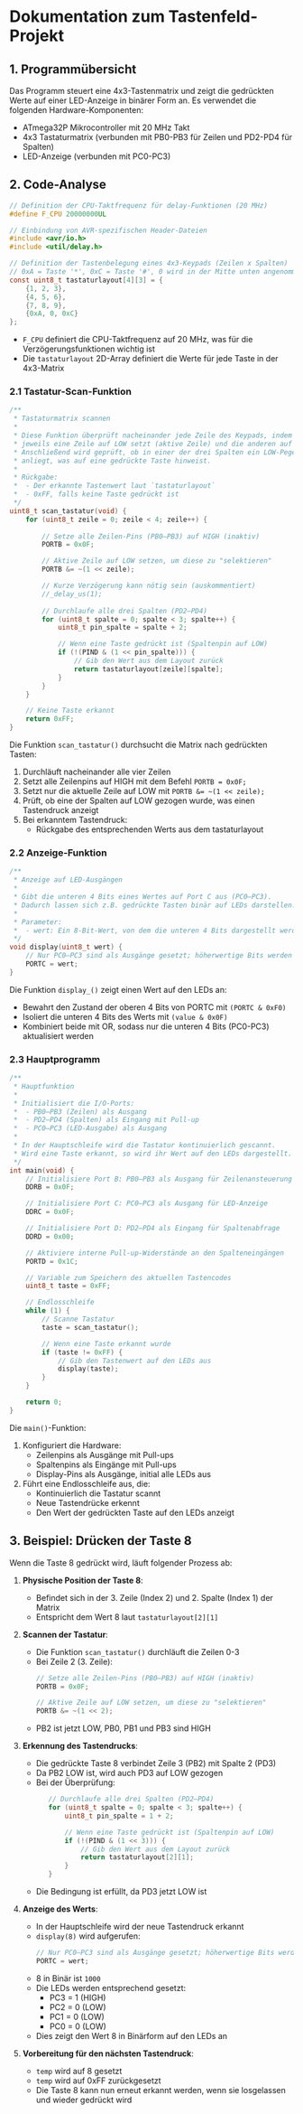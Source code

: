# Dokumentation zum Tastenfeld-Projekt

## 1. Programmübersicht

Das Programm steuert eine 4x3-Tastenmatrix und zeigt die gedrückten Werte auf einer LED-Anzeige in binärer Form an. Es verwendet die folgenden Hardware-Komponenten:

- ATmega32P Mikrocontroller mit 20 MHz Takt
- 4x3 Tastaturmatrix (verbunden mit PB0-PB3 für Zeilen und PD2-PD4 für Spalten)
- LED-Anzeige (verbunden mit PC0-PC3)

## 2. Code-Analyse

```c
// Definition der CPU-Taktfrequenz für delay-Funktionen (20 MHz)
#define F_CPU 20000000UL  

// Einbindung von AVR-spezifischen Header-Dateien
#include <avr/io.h>
#include <util/delay.h>

// Definition der Tastenbelegung eines 4x3-Keypads (Zeilen x Spalten)
// 0xA = Taste '*', 0xC = Taste '#', 0 wird in der Mitte unten angenommen
const uint8_t tastaturlayout[4][3] = {
    {1, 2, 3},
    {4, 5, 6},
    {7, 8, 9},
    {0xA, 0, 0xC}
};
```

- `F_CPU` definiert die CPU-Taktfrequenz auf 20 MHz, was für die Verzögerungsfunktionen wichtig ist
- Die `tastaturlayout` 2D-Array definiert die Werte für jede Taste in der 4x3-Matrix

### 2.1 Tastatur-Scan-Funktion

```c
/**
 * Tastaturmatrix scannen
 * 
 * Diese Funktion überprüft nacheinander jede Zeile des Keypads, indem sie 
 * jeweils eine Zeile auf LOW setzt (aktive Zeile) und die anderen auf HIGH.
 * Anschließend wird geprüft, ob in einer der drei Spalten ein LOW-Pegel 
 * anliegt, was auf eine gedrückte Taste hinweist.
 * 
 * Rückgabe:
 *  - Der erkannte Tastenwert laut `tastaturlayout`
 *  - 0xFF, falls keine Taste gedrückt ist
 */
uint8_t scan_tastatur(void) {
    for (uint8_t zeile = 0; zeile < 4; zeile++) {
		
        // Setze alle Zeilen-Pins (PB0–PB3) auf HIGH (inaktiv)
        PORTB = 0x0F;

        // Aktive Zeile auf LOW setzen, um diese zu "selektieren"
        PORTB &= ~(1 << zeile);

        // Kurze Verzögerung kann nötig sein (auskommentiert)
        //_delay_us(1); 
		
        // Durchlaufe alle drei Spalten (PD2–PD4)
        for (uint8_t spalte = 0; spalte < 3; spalte++) {
            uint8_t pin_spalte = spalte + 2;

            // Wenn eine Taste gedrückt ist (Spaltenpin auf LOW)
            if (!(PIND & (1 << pin_spalte))) {
                // Gib den Wert aus dem Layout zurück
                return tastaturlayout[zeile][spalte];
            }
        }
    }

    // Keine Taste erkannt
    return 0xFF;
}
```

Die Funktion `scan_tastatur()` durchsucht die Matrix nach gedrückten Tasten:

1. Durchläuft nacheinander alle vier Zeilen
2. Setzt alle Zeilenpins auf HIGH mit dem Befehl `PORTB = 0x0F;`
3. Setzt nur die aktuelle Zeile auf LOW mit `PORTB &= ~(1 << zeile);`
4. Prüft, ob eine der Spalten auf LOW gezogen wurde, was einen Tastendruck anzeigt
5. Bei erkanntem Tastendruck:
   - Rückgabe des entsprechenden Werts aus dem tastaturlayout

### 2.2 Anzeige-Funktion

```c
/**
 * Anzeige auf LED-Ausgängen
 * 
 * Gibt die unteren 4 Bits eines Wertes auf Port C aus (PC0–PC3).
 * Dadurch lassen sich z.B. gedrückte Tasten binär auf LEDs darstellen.
 *
 * Parameter:
 *  - wert: Ein 8-Bit-Wert, von dem die unteren 4 Bits dargestellt werden
 */
void display(uint8_t wert) {
    // Nur PC0–PC3 sind als Ausgänge gesetzt; höherwertige Bits werden ignoriert
    PORTC = wert;
}
```

Die Funktion `display_()` zeigt einen Wert auf den LEDs an:
- Bewahrt den Zustand der oberen 4 Bits von PORTC mit `(PORTC & 0xF0)`
- Isoliert die unteren 4 Bits des Werts mit `(value & 0x0F)`
- Kombiniert beide mit OR, sodass nur die unteren 4 Bits (PC0-PC3) aktualisiert werden

### 2.3 Hauptprogramm

```c
/**
 * Hauptfunktion
 * 
 * Initialisiert die I/O-Ports:
 *  - PB0–PB3 (Zeilen) als Ausgang
 *  - PD2–PD4 (Spalten) als Eingang mit Pull-up
 *  - PC0–PC3 (LED-Ausgabe) als Ausgang
 * 
 * In der Hauptschleife wird die Tastatur kontinuierlich gescannt.
 * Wird eine Taste erkannt, so wird ihr Wert auf den LEDs dargestellt.
 */
int main(void) {
    // Initialisiere Port B: PB0–PB3 als Ausgang für Zeilenansteuerung
    DDRB = 0x0F;

    // Initialisiere Port C: PC0–PC3 als Ausgang für LED-Anzeige
    DDRC = 0x0F;

    // Initialisiere Port D: PD2–PD4 als Eingang für Spaltenabfrage
    DDRD = 0x00;

    // Aktiviere interne Pull-up-Widerstände an den Spalteneingängen
    PORTD = 0x1C;

    // Variable zum Speichern des aktuellen Tastencodes
    uint8_t taste = 0xFF;

    // Endlosschleife
    while (1) {
        // Scanne Tastatur
        taste = scan_tastatur();

        // Wenn eine Taste erkannt wurde
        if (taste != 0xFF) {
            // Gib den Tastenwert auf den LEDs aus
            display(taste);
        }
    }

    return 0;
}
```

Die `main()`-Funktion:
1. Konfiguriert die Hardware:
   - Zeilenpins als Ausgänge mit Pull-ups
   - Spaltenpins als Eingänge mit Pull-ups
   - Display-Pins als Ausgänge, initial alle LEDs aus
2. Führt eine Endlosschleife aus, die:
   - Kontinuierlich die Tastatur scannt
   - Neue Tastendrücke erkennt
   - Den Wert der gedrückten Taste auf den LEDs anzeigt

## 3. Beispiel: Drücken der Taste 8

Wenn die Taste 8 gedrückt wird, läuft folgender Prozess ab:

1. **Physische Position der Taste 8**:
   - Befindet sich in der 3. Zeile (Index 2) und 2. Spalte (Index 1) der Matrix
   - Entspricht dem Wert 8 laut `tastaturlayout[2][1]`

2. **Scannen der Tastatur**:
   - Die Funktion `scan_tastatur()` durchläuft die Zeilen 0-3
   - Bei Zeile 2 (3. Zeile):
     ```c
     // Setze alle Zeilen-Pins (PB0–PB3) auf HIGH (inaktiv)
     PORTB = 0x0F;

     // Aktive Zeile auf LOW setzen, um diese zu "selektieren"
     PORTB &= ~(1 << 2);
     ```
   - PB2 ist jetzt LOW, PB0, PB1 und PB3 sind HIGH

3. **Erkennung des Tastendrucks**:
   - Die gedrückte Taste 8 verbindet Zeile 3 (PB2) mit Spalte 2 (PD3)
   - Da PB2 LOW ist, wird auch PD3 auf LOW gezogen
   - Bei der Überprüfung:
     ```c
        // Durchlaufe alle drei Spalten (PD2–PD4)
        for (uint8_t spalte = 0; spalte < 3; spalte++) {
            uint8_t pin_spalte = 1 + 2;

            // Wenn eine Taste gedrückt ist (Spaltenpin auf LOW)
            if (!(PIND & (1 << 3))) {
                // Gib den Wert aus dem Layout zurück
                return tastaturlayout[2][1];
            }
        }
     ```
   - Die Bedingung ist erfüllt, da PD3 jetzt LOW ist

4. **Anzeige des Werts**:
   - In der Hauptschleife wird der neue Tastendruck erkannt
   - `display(8)` wird aufgerufen:
     ```c
     // Nur PC0–PC3 sind als Ausgänge gesetzt; höherwertige Bits werden ignoriert
     PORTC = wert;
     ```
   - 8 in Binär ist `1000`
   - Die LEDs werden entsprechend gesetzt:
     - PC3 = 1 (HIGH)
     - PC2 = 0 (LOW)
     - PC1 = 0 (LOW)
     - PC0 = 0 (LOW)
   - Dies zeigt den Wert 8 in Binärform auf den LEDs an

6. **Vorbereitung für den nächsten Tastendruck**:
   - `temp` wird auf 8 gesetzt
   - `temp` wird auf 0xFF zurückgesetzt
   - Die Taste 8 kann nun erneut erkannt werden, wenn sie losgelassen und wieder gedrückt wird
